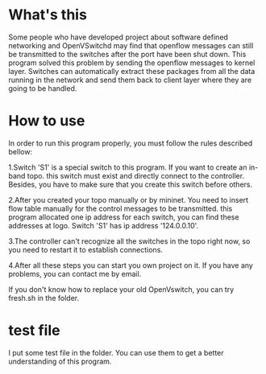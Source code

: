 # What's this
Some people who have developed project about software defined networking and OpenVSwitchd may find that openflow messages can still be transmitted to the switches after the port have been shut down. This program solved this problem by sending the openflow messages to kernel layer. Switches can automatically extract these packages from all the data running in the network and send them back to client layer where they are going to be handled.
# How to use
In order to run this program properly, you must follow the rules described bellow:

1.Switch 'S1' is a special switch to this program. If you want to create an in-band topo. this switch must exist and directly connect to the controller. Besides, you have to make sure that you create this switch before others. 

2.After you created your topo manually or by mininet. You need to insert flow table manually for the control messages to be transmitted. this program allocated one ip address for each switch, you can find these addresses at logo. Switch 'S1' has ip address '124.0.0.10'. 

3.The controller can't recognize all the switches in the topo right now, so you need to restart it to establish connections.

4.After all these steps you can start you own project on it. If you have any problems, you can contact me by email.

If you don't know how to replace your old OpenVswitch, you can try fresh.sh in the folder.
# test file 
I put some test file in the folder. You can use them to get a better understanding of this program. 
